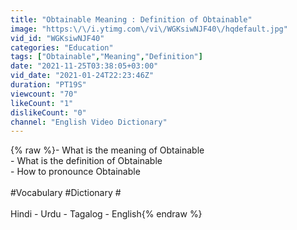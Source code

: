 ```yaml
---
title: "Obtainable Meaning : Definition of Obtainable"
image: "https:\/\/i.ytimg.com\/vi\/WGKsiwNJF40\/hqdefault.jpg"
vid_id: "WGKsiwNJF40"
categories: "Education"
tags: ["Obtainable","Meaning","Definition"]
date: "2021-11-25T03:38:05+03:00"
vid_date: "2021-01-24T22:23:46Z"
duration: "PT19S"
viewcount: "70"
likeCount: "1"
dislikeCount: "0"
channel: "English Video Dictionary"
---
```

{% raw %}- What is the meaning of Obtainable<br />- What is the definition of Obtainable<br />- How to pronounce Obtainable<br /><br />#Vocabulary #Dictionary #<br /><br />Hindi - Urdu - Tagalog - English{% endraw %}
